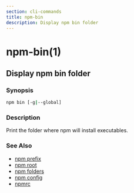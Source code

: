 ```yaml
---
section: cli-commands 
title: npm-bin
description: Display npm bin folder
---
```


# npm-bin(1)

## Display npm bin folder

### Synopsis
```bash
npm bin [-g|--global]
```

### Description

Print the folder where npm will install executables.

### See Also

* [npm prefix](/cli-commands/npm-prefix)
* [npm root](/cli-commands/npm-root)
* [npm folders](/configuring-npm/folders)
* [npm config](/cli-commands/npm-config)
* [npmrc](/configuring-npm/npmrc)
